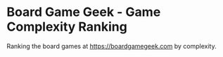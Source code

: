 # Board Game Geek - Game Complexity Ranking

Ranking the board games at https://boardgamegeek.com by complexity.
